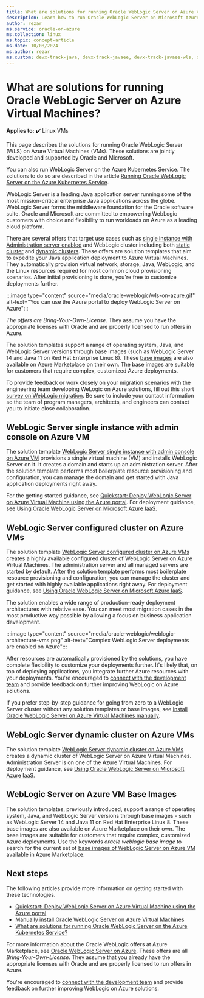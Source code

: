 ```yaml
---
title: What are solutions for running Oracle WebLogic Server on Azure Virtual Machines
description: Learn how to run Oracle WebLogic Server on Microsoft Azure Virtual Machines.
author: rezar
ms.service: oracle-on-azure
ms.collection: linux
ms.topic: concept-article
ms.date: 10/08/2024
ms.author: rezar
ms.custom: devx-track-java, devx-track-javaee, devx-track-javaee-wls, devx-track-javaee-wls-vm
---
```

# What are solutions for running Oracle WebLogic Server on Azure Virtual Machines?

**Applies to:** :heavy_check_mark: Linux VMs 

This page describes the solutions for running Oracle WebLogic Server (WLS) on Azure Virtual Machines (VMs). These solutions are jointly developed and supported by Oracle and Microsoft.

You can also run WebLogic Server on the Azure Kubernetes Service. The solutions to do so are described in the article [Running Oracle WebLogic Server on the Azure Kubernetes Service](/azure/virtual-machines/workloads/oracle/weblogic-aks?toc=/azure/developer/java/ee/toc.json&bc=/azure/developer/java/breadcrumb/toc.json).

WebLogic Server is a leading Java application server running some of the most mission-critical enterprise Java applications across the globe. WebLogic Server forms the middleware foundation for the Oracle software suite. Oracle and Microsoft are committed to empowering WebLogic customers with choice and flexibility to run workloads on Azure as a leading cloud platform. 

There are several offers that target use cases such as [single instance with Administration server enabled](#weblogic-server-single-instance-with-admin-console-on-azure-vm) and WebLogic cluster including both [static cluster](#weblogic-server-configured-cluster-on-azure-vms) and [dynamic clusters](#weblogic-server-dynamic-cluster-on-azure-vms). These offers are solution templates that aim to expedite your Java application deployment to Azure Virtual Machines. They automatically provision virtual network, storage, Java, WebLogic, and the Linux resources required for most common cloud provisioning scenarios. After initial provisioning is done, you're free to customize deployments further.

:::image type="content" source="media/oracle-weblogic/wls-on-azure.gif" alt-text="You can use the Azure portal to deploy WebLogic Server on Azure":::

 _The offers are Bring-Your-Own-License_. They assume you have the appropriate licenses with Oracle and are properly licensed to run offers in Azure.

The solution templates support a range of operating system, Java, and WebLogic Server versions through base images (such as WebLogic Server 14 and Java 11 on Red Hat Enterprise Linux 8). These [base images](#weblogic-server-on-azure-vm-base-images) are also available on Azure Marketplace on their own. The base images are suitable for customers that require complex, customized Azure deployments.

To provide feedback or work closely on your migration scenarios with the engineering team developing WeLogic on Azure solutions, fill out this short [survey on WebLogic migration](https://aka.ms/wls-on-azure-survey). Be sure to include your contact information so the team of program managers, architects, and engineers can contact you to initiate close collaboration.

## WebLogic Server single instance with admin console on Azure VM

The solution template [WebLogic Server single instance with admin console on Azure VM](https://aka.ms/wls-vm-admin) provisions a single virtual machine (VM) and installs WebLogic Server on it. It creates a domain and starts up an administration server. After the solution template performs most boilerplate resource provisioning and configuration, you can manage the domain and get started with Java application deployments right away. 

For the getting started guidance, see [Quickstart: Deploy WebLogic Server on Azure Virtual Machine using the Azure portal](./weblogic-server-azure-virtual-machine.md?toc=/azure/developer/java/ee/toc.json&bc=/azure/developer/java/breadcrumb/toc.json). For deployment guidance, see [Using Oracle WebLogic Server on Microsoft Azure IaaS](https://wls-eng.github.io/arm-oraclelinux-wls/).


## WebLogic Server configured cluster on Azure VMs

The solution template [WebLogic Server configured cluster on Azure VMs](https://aka.ms/wls-vm-cluster) creates a highly available configured cluster of WebLogic Server on Azure Virtual Machines. The administration server and all managed servers are started by default. After the solution template performs most boilerplate resource provisioning and configuration, you can manage the cluster and get started with highly available applications right away. For deployment guidance, see [Using Oracle WebLogic Server on Microsoft Azure IaaS](https://wls-eng.github.io/arm-oraclelinux-wls/).

The solution enables a wide range of production-ready deployment architectures with relative ease. You can meet most migration cases in the most productive way possible by allowing a focus on business application development.

:::image type="content" source="media/oracle-weblogic/weblogic-architecture-vms.png" alt-text="Complex WebLogic Server deployments are enabled on Azure":::

After resources are automatically provisioned by the solutions, you have complete flexibility to customize your deployments further. It's likely that, on top of deploying applications, you integrate further Azure resources with your deployments. You're encouraged to [connect with the development team](https://aka.ms/wls-on-azure-survey) and provide feedback on further improving WebLogic on Azure solutions.

If you prefer step-by-step guidance for going from zero to a WebLogic Server cluster without any solution templates or base images, see [Install Oracle WebLogic Server on Azure Virtual Machines manually](/azure/developer/java/migration/migrate-weblogic-to-azure-vm-manually?toc=/azure/developer/java/ee/toc.json&bc=/azure/developer/java/breadcrumb/toc.json).

## WebLogic Server dynamic cluster on Azure VMs

The solution template [WebLogic Server dynamic cluster on Azure VMs](https://aka.ms/wls-vm-dynamic-cluster) creates a dynamic cluster of WebLogic Server on Azure Virtual Machines. Administration Server is on one of the Azure Virtual Machines. For deployment guidance, see [Using Oracle WebLogic Server on Microsoft Azure IaaS](https://wls-eng.github.io/arm-oraclelinux-wls/).

## WebLogic Server on Azure VM Base Images

The solution templates, previously introduced, support a range of operating system, Java, and WebLogic Server versions through base images - such as WebLogic Server 14 and Java 11 on Red Hat Enterprise Linux 8. These base images are also available on Azure Marketplace on their own. The base images are suitable for customers that require complex, customized Azure deployments. Use the keywords *oracle weblogic base image* to search for the current set of [base images of WebLogic Server on Azure VM](https://aka.ms/wls-vm-base-images) available in Azure Marketplace.

## Next steps

The following articles provide more information on getting started with these technologies.

* [Quickstart: Deploy WebLogic Server on Azure Virtual Machine using the Azure portal](./weblogic-server-azure-virtual-machine.md?toc=/azure/developer/java/ee/toc.json&bc=/azure/developer/java/breadcrumb/toc.json)
* [Manually install Oracle WebLogic Server on Azure Virtual Machines](/azure/developer/java/migration/migrate-weblogic-to-azure-vm-manually?toc=/azure/developer/java/ee/toc.json&bc=/azure/developer/java/breadcrumb/toc.json)
* [What are solutions for running Oracle WebLogic Server on the Azure Kubernetes Service?](./weblogic-aks.md)

For more information about the Oracle WebLogic offers at Azure Marketplace, see [Oracle WebLogic Server on Azure](https://aka.ms/wls-contact-me). These offers are all _Bring-Your-Own-License_. They assume that you already have the appropriate licenses with Oracle and are properly licensed to run offers in Azure.

You're encouraged to [connect with the development team](https://aka.ms/wls-on-azure-survey) and provide feedback on further improving WebLogic on Azure solutions.
